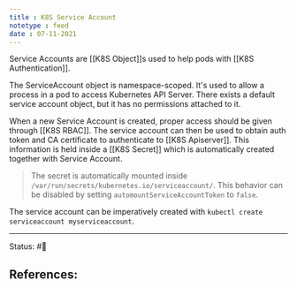 ```yaml
---
title : K8S Service Account
notetype : feed
date : 07-11-2021
---
```


Service Accounts are [[K8S Object]]s used to help pods with [[K8S Authentication]].

The ServiceAccount object is namespace-scoped. It's used to allow a process in a pod to access Kubernetes API Server. There exists a default service account object, but it has no permissions attached to it.

When a new Service Account is created, proper access should be given through [[K8S RBAC]]. The service account can then be used to obtain auth token and CA certificate to authenticate to [[K8S Apiserver]]. This information is held inside a [[K8S Secret]] which is automatically created together with Service Account. 

> The secret is automatically mounted inside `/var/run/secrets/kubernetes.io/serviceaccount/`. This behavior can be disabled by setting `automountServiceAccountToken` to `false`.


The service account can be imperatively created with `kubectl create serviceaccount myserviceaccount`.

-----

Status: #🌱 

References:
- 
